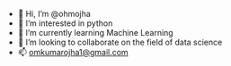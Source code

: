 - 👋 Hi, I’m @ohmojha
- 👀 I’m interested in python
- 🌱 I’m currently learning Machine Learning
- 💞️ I’m looking to collaborate on the field of data science 
- 📫  omkumarojha1@gmail.com 

<!---
ohmojha/ohmojha is a ✨ special ✨ repository because its `README.md` (this file) appears on your GitHub profile.
You can click the Preview link to take a look at your changes.
--->
